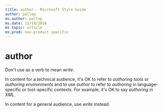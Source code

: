 ```yaml
---
title: author - Microsoft Style Guide
author: pallep
ms.author: pallep
ms.date: 11/19/2016
ms.topic: article
ms.prod: non-product specific
---
```


# author

Don't use as a verb to mean *write*.

In content for a technical audience, it's OK to refer to *authoring tools* or *authoring environments* and to use *author* to refer to *authoring* in language-specific or tool-specific contexts. For example, it's OK to say *authoring in XML*. 

In content for a general audience, use *write* instead.
